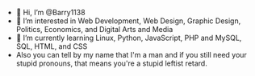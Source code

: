 - 👋 Hi, I’m @Barry1138
- 👀 I’m interested in Web Development, Web Design, Graphic Design, Politics, Economics, and Digital Arts and Media 
- 🌱 I’m currently learning Linux, Python, JavaScript, PHP and MySQL, SQL, HTML, and CSS
- Also you can tell by my name that I'm a man and if you still need your stupid pronouns, that means you're a stupid leftist retard.

<!---
Barry1138/Barry1138 is a ✨ special ✨ repository because its `README.md` (this file) appears on your GitHub profile.
You can click the Preview link to take a look at your changes.
--->
